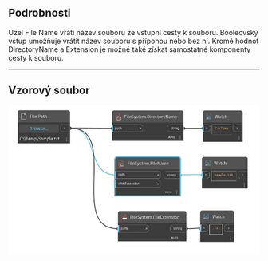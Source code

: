 ## Podrobnosti
Uzel File Name vrátí název souboru ze vstupní cesty k souboru. Booleovský vstup umožňuje vrátit název souboru s příponou nebo bez ní. Kromě hodnot DirectoryName a Extension je možné také získat samostatné komponenty cesty k souboru.
___
## Vzorový soubor

![FileName](./DSCore.IO.FileSystem.FileName_img.jpg)

